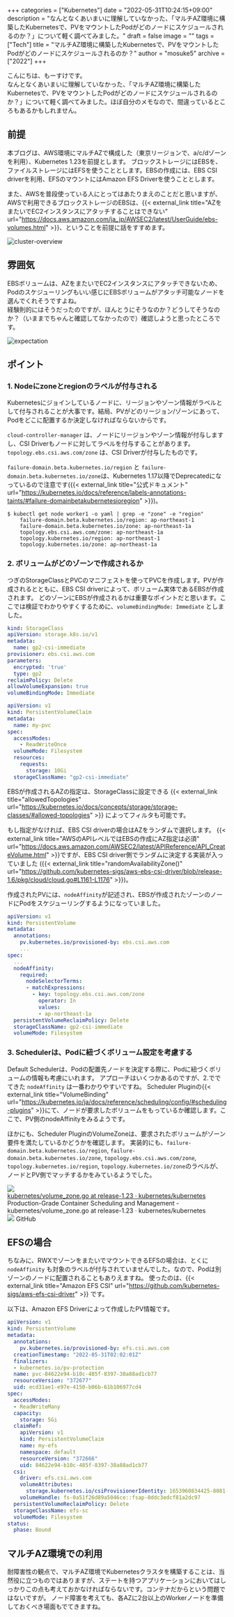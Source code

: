 +++
categories = ["Kubernetes"]
date = "2022-05-31T10:24:15+09:00"
description = "なんとなくあいまいに理解していなかった、「マルチAZ環境に構築したKubernetesで、PVをマウントしたPodがどのノードにスケジュールされるのか？」について軽く調べてみました。"
draft = false
image = ""
tags = ["Tech"]
title = "マルチAZ環境に構築したKubernetesで、PVをマウントしたPodがどのノードにスケジュールされるのか？"
author = "mosuke5"
archive = ["2022"]
+++

こんにちは、もーすけです。  
なんとなくあいまいに理解していなかった、「マルチAZ環境に構築したKubernetesで、PVをマウントしたPodがどのノードにスケジュールされるのか？」について軽く調べてみました。ほぼ自分のメモなので、間違っているところもあるかもしれません。
<!--more-->

## 前提
本ブログは、AWS環境にマルチAZで構成した（東京リージョンで、a/c/dゾーンを利用）、Kubernetes 1.23を前提とします。
ブロックストレージにはEBSを、ファイルストレージにはEFSを使うこととします。EBSの作成には、EBS CSI driverを利用、EFSのマウントにはAmazon EFS Driverを使うこととします。

また、AWSを普段使っている人にとってはあたりまえのことだと思いますが、AWSで利用できるブロックストレージのEBSは、{{< external_link title="AZをまたいでEC2インスタンスにアタッチすることはできない" url="https://docs.aws.amazon.com/ja_jp/AWSEC2/latest/UserGuide/ebs-volumes.html" >}}、ということを前提に話をすすめます。

![cluster-overview](/image/multi-az-pv-cluster-overview.png)


## 雰囲気
EBSボリュームは、AZをまたいでEC2インスタンスにアタッチできないため、Podのスケジューリングもいい感じにEBSボリュームがアタッチ可能なノードを選んでくれそうですよね。  
経験則的にはそうだったのですが、ほんとうにそうなのか？どうしてそうなのか？（いままでちゃんと確認してなかったので）確認しようと思ったところです。

![expectation](/image/multi-az-pv-expectation.png)


## ポイント

### 1. Nodeにzoneとregionのラベルが付与される
Kubernetesにジョインしているノードに、リージョンやゾーン情報がラベルとして付与されることが大事です。結局、PVがどのリージョン/ゾーンにあって、Podをどこに配置するか決定しなければならないからです。  

`cloud-controller-manager` は、ノードにリージョンやゾーン情報が付与しますし、CSI Driverもノードに対してラベルを付与することがあります。`topology.ebs.csi.aws.com/zone` は、CSI Driverが付与したものです。

`failure-domain.beta.kubernetes.io/region` と `failure-domain.beta.kubernetes.io/zone`は、Kubernetes 1.17以降でDeprecatedになっているので注意です({{< external_link title="公式ドキュメント" url="https://kubernetes.io/docs/reference/labels-annotations-taints/#failure-domainbetakubernetesioregion" >}})。

```text
$ kubectl get node worker1 -o yaml | grep -e "zone" -e "region"
    failure-domain.beta.kubernetes.io/region: ap-northeast-1
    failure-domain.beta.kubernetes.io/zone: ap-northeast-1a
    topology.ebs.csi.aws.com/zone: ap-northeast-1a
    topology.kubernetes.io/region: ap-northeast-1
    topology.kubernetes.io/zone: ap-northeast-1a
```

### 2. ボリュームがどのゾーンで作成されるか
つぎのStorageClassとPVCのマニフェストを使ってPVCを作成します。PVが作成されるとともに、EBS CSI driverによって、ボリューム実体であるEBSが作成されます。
どのゾーンにEBSが作成されるかは重要なポイントだと思います。ここでは検証でわかりやすくするために、`volumeBindingMode: Immediate` としました。

```yaml
kind: StorageClass
apiVersion: storage.k8s.io/v1
metadata:
  name: gp2-csi-immediate
provisioner: ebs.csi.aws.com
parameters:
  encrypted: 'true'
  type: gp2
reclaimPolicy: Delete
allowVolumeExpansion: true
volumeBindingMode: Immediate
```

```yaml
apiVersion: v1
kind: PersistentVolumeClaim
metadata:
  name: my-pvc
spec:
  accessModes:
    - ReadWriteOnce
  volumeMode: Filesystem
  resources:
    requests:
      storage: 10Gi
  storageClassName: "gp2-csi-immediate"
```

EBSが作成されるAZの指定は、StorageClassに設定できる {{< external_link title="allowedTopologies" url="https://kubernetes.io/docs/concepts/storage/storage-classes/#allowed-topologies" >}} によってフィルタも可能です。

もし指定がなければ、EBS CSI driverの場合はAZをランダムで選択します。
{{< external_link title="AWSのAPIレベルではEBSの作成にAZ指定は必須" url="https://docs.aws.amazon.com/AWSEC2/latest/APIReference/API_CreateVolume.html" >}}ですが、EBS CSI driver側でランダムに決定する実装が入っていました ({{< external_link title="randomAvailabilityZone()" url="https://github.com/kubernetes-sigs/aws-ebs-csi-driver/blob/release-1.6/pkg/cloud/cloud.go#L1161-L1176" >}})。

作成されたPVには、`nodeAffinity`が記述され、EBSが作成されたゾーンのノードにPodをスケジューリングするようになっていました。

```yaml
apiVersion: v1
kind: PersistentVolume
metadata:
  annotations:
    pv.kubernetes.io/provisioned-by: ebs.csi.aws.com
    ...
spec:
  ...
  nodeAffinity:
    required:
      nodeSelectorTerms:
      - matchExpressions:
        - key: topology.ebs.csi.aws.com/zone
          operator: In
          values:
          - ap-northeast-1a
  persistentVolumeReclaimPolicy: Delete
  storageClassName: gp2-csi-immediate
  volumeMode: Filesystem
```

### 3. Schedulerは、Podに紐づくボリューム設定を考慮する
Default Schedulerは、Podの配置先ノードを決定する際に、Podに紐づくボリュームの情報も考慮にいれます。
アプローチはいくつかあるのですが、2.ででてきた `nodeAffinity` は一番わかりやすいですね。
Scheduler Pluginの{{< external_link title="VolumeBinding" url="https://kubernetes.io/ja/docs/reference/scheduling/config/#scheduling-plugins" >}}にて、ノードが要求したボリュームをもっているか確認します。ここで、PV側のnodeAffinityをみるようです。

ほかにも、Scheduler PluginのVolumeZoneは、要求されたボリュームがゾーン要件を満たしているかどうかを確認します。
実装的にも、`failure-domain.beta.kubernetes.io/region`, `failure-domain.beta.kubernetes.io/zone`, `topology.ebs.csi.aws.com/zone`, `topology.kubernetes.io/region`, `topology.kubernetes.io/zone`のラベルが、ノードとPV側でマッチするかをみているようでした。

<div class="belg-link row">
  <div class="belg-left col-md-2 d-none d-md-block">
    <a href="https://github.com/kubernetes/kubernetes" target="_blank">
      <img class="belg-site-image" src="https://opengraph.githubassets.com/39aeaad64334b2850d0bcefa1b1af25a7f193fce20968aad346936b91e394fd7/kubernetes/kubernetes" />
    </a>
  </div>
  <div class="belg-right col-md-10">
  <div class="belg-title">
      <a href="https://github.com/kubernetes/kubernetes" target="_blank">kubernetes/volume_zone.go at release-1.23 · kubernetes/kubernetes</a>
    </div>
    <div class="belg-description">Production-Grade Container Scheduling and Management - kubernetes/volume_zone.go at release-1.23 · kubernetes/kubernetes</div>
    <div class="belg-site">
      <img src="https://github.githubassets.com/favicons/favicon.svg" class="belg-site-icon">
      <span class="belg-site-name">GitHub</span>
    </div>
  </div>
</div>


## EFSの場合
ちなみに、RWXでゾーンをまたいでマウントできるEFSの場合は、とくに `nodeAffinity` も対象のラベルが付与されていませんでした。なので、Podは別ゾーンのノードに配置されることもありえますね。
使ったのは、{{< external_link title="Amazon EFS CSI" url="https://github.com/kubernetes-sigs/aws-efs-csi-driver" >}} です。

以下は、Amazon EFS Driverによって作成したPV情報です。

```yaml
apiVersion: v1
kind: PersistentVolume
metadata:
  annotations:
    pv.kubernetes.io/provisioned-by: efs.csi.aws.com
  creationTimestamp: "2022-05-31T02:02:01Z"
  finalizers:
  - kubernetes.io/pv-protection
  name: pvc-84622e94-b10c-485f-8397-38a88ad1cb77
  resourceVersion: "372677"
  uid: ecd31ae1-e97e-4150-b06b-61b106977cd4
spec:
  accessModes:
  - ReadWriteMany
  capacity:
    storage: 5Gi
  claimRef:
    apiVersion: v1
    kind: PersistentVolumeClaim
    name: my-efs
    namespace: default
    resourceVersion: "372666"
    uid: 84622e94-b10c-485f-8397-38a88ad1cb77
  csi:
    driver: efs.csi.aws.com
    volumeAttributes:
      storage.kubernetes.io/csiProvisionerIdentity: 1653960834425-8081-efs.csi.aws.com
    volumeHandle: fs-0a51f26d89a5046ce::fsap-0ddc3edcf81a2dc97
  persistentVolumeReclaimPolicy: Delete
  storageClassName: efs-sc
  volumeMode: Filesystem
status:
  phase: Bound
```

## マルチAZ環境での利用
耐障害性の観点で、マルチAZ環境でKubernetesクラスタを構築することは、当然役に立つものではありますが、ステートを持つアプリケーションにおいてはしっかりこの点も考えておかなければならないです。コンテナだからという問題ではないですが。
ノード障害を考えても、各AZに2台以上のWorkerノードを準備しておくべき場面もでてきますね。